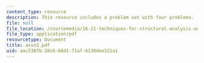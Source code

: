 ```yaml
---
content_type: resource
description: This resource includes a problem set with four problems.
file: null
file_location: /coursemedia/16-21-techniques-for-structural-analysis-and-design-spring-2005/aac5387b28c666d171af6130dee321a1_assn2.pdf
file_type: application/pdf
resourcetype: Document
title: assn2.pdf
uid: aac5387b-28c6-66d1-71af-6130dee321a1
---
```

